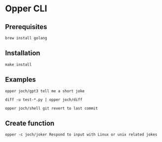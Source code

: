 # Opper CLI

## Prerequisites

```shell
brew install golang
```

## Installation

```shell
make install
```

## Examples

```shell
opper joch/gpt3 tell me a short joke
```

```shell
diff -u test-*.py | opper joch/diff
```

```shell
opper joch/shell git revert to last commit
```

## Create function

```shell
opper -c joch/joker Respond to input with Linux or unix related jokes
```
